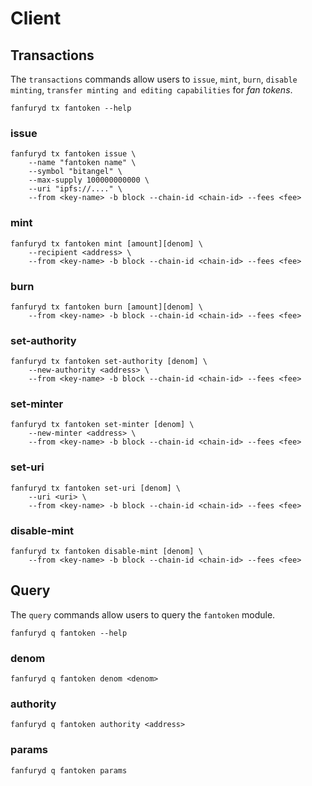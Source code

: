 <!-- 
order: 6
-->

# Client

## Transactions

The `transactions` commands allow users to `issue`, `mint`, `burn`, `disable minting`, `transfer minting and editing capabilities` for _fan tokens_.

```bash=
fanfuryd tx fantoken --help
```
### issue

```bash=
fanfuryd tx fantoken issue \
    --name "fantoken name" \
    --symbol "bitangel" \
    --max-supply 100000000000 \
    --uri "ipfs://...." \
    --from <key-name> -b block --chain-id <chain-id> --fees <fee>
```

### mint

```bash=
fanfuryd tx fantoken mint [amount][denom] \
    --recipient <address> \
    --from <key-name> -b block --chain-id <chain-id> --fees <fee>
```

### burn

```bash=
fanfuryd tx fantoken burn [amount][denom] \
    --from <key-name> -b block --chain-id <chain-id> --fees <fee>
```

### set-authority

```bash=
fanfuryd tx fantoken set-authority [denom] \
    --new-authority <address> \
    --from <key-name> -b block --chain-id <chain-id> --fees <fee>
```

### set-minter

```bash=
fanfuryd tx fantoken set-minter [denom] \
    --new-minter <address> \
    --from <key-name> -b block --chain-id <chain-id> --fees <fee>
```

### set-uri

```bash=
fanfuryd tx fantoken set-uri [denom] \
    --uri <uri> \
    --from <key-name> -b block --chain-id <chain-id> --fees <fee>
```

### disable-mint

```bash=
fanfuryd tx fantoken disable-mint [denom] \
    --from <key-name> -b block --chain-id <chain-id> --fees <fee>
```

## Query

The `query` commands allow users to query the `fantoken` module.

```bash=
fanfuryd q fantoken --help
```

### denom

```bash=
fanfuryd q fantoken denom <denom>
```

### authority

```bash=
fanfuryd q fantoken authority <address>
```

### params

```bash=
fanfuryd q fantoken params
```